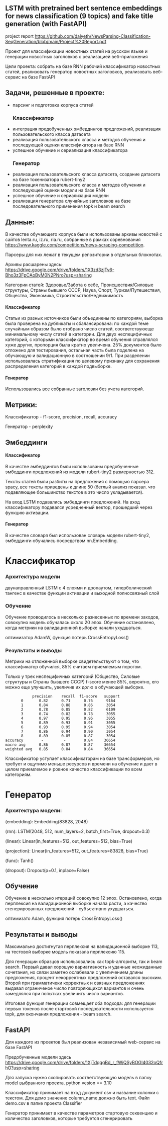 ##  LSTM with pretrained bert sentence embeddings for news classification (9 topics) and fake title generation (with FastAPI) 
project report https://github.com/dalyeth/NewsParsing-Classification-SeqGeneration/blob/main/Project%20Report.pdf


Проект для классификации новостных статей на русском языке и генерации новостных заголовков с реализацией веб-приложения

Цели проекта: собрать на базе RNN рабочий классификатор новостных статей, реализовать генератор новостных заголовков, реализовать веб-сервис на базе FastAPI

## Задачи, решенные в проекте:
* парсинг и подготовка корпуса статей
   ### Классификатор
* интеграция предобученных эмбеддингов предложений, реализация пользовательского класса датасета
* реализация пользовательского класса и методов обучения и последующей оценки классификатора на базе RNN
* успешное обучение и сериализация классификатора
   ### Генератор
* реализация пользовательского класса датасета, создание датасета на базе токенизатора rubert-tiny2
* реализация пользовательского класса и методов обучения и последующей оценки модели на базе RNN
* успешное обучение и сериализация модели
* реализация генератора случайных заголовков на базе последовательного применения topk и beam search

## Данные: 
В качестве обучающего корпуса были использованы архивы новостей с сайтов lenta.ru, iz.ru, ria.ru, собранные в рамках соревнования https://www.kaggle.com/competitions/news-scraping-competition.

Парсеры для них лежат в текущем репозитории в отдельных блокнотах. 

Архивы расшарены здесь: https://drive.google.com/drive/folders/1X3zd3zjTv6-Bho3z3FpCAoByM0N2PNro?usp=sharing 

Категории статей: Здоровье/Забота о себе, Происшествия/Силовые структуры, Страны бывшего СССР, Наука, Спорт, Туризм/Путешествия, Общество, Экономика, Строительство/Недвижимость

  #### Классификатор
Статьи из разных источников были объединены по категориям, выборка была проверена на дубликаты и сбалансирована:  по каждой теме случайным образом было отобрано число статей, соответствуюеще минимальному числу статей в категории. 
Для двух неспецифичных категорий, с которыми классификатор во время обучения справлялся хуже других, пропорция была кратно увеличена. 25% документов было отложено для тестирования, остальная часть была поделена на обучающую и 
валидационную в соотношении 9/1. При разделении использовалась стратификация по целевому признаку для сохранения распределения категорий в каждой подвыборке.  

  #### Генератор
Использовались все собранные заголовки без учета категорий. 

## Метрики: 
Классификатор - f1-score, precision, recall, accuracy

Генератор - perplexity

## Эмбеддинги
#### Классификатор
В качестве эмбеддингов были использованы предобученные эмбеддинги предложений из модели rubert-tiny2 размерностью 312. 

Тексты статей были разбиты на предложения с помощью парсера spacy, все тексты приведены к длине 50 (беглый анализ показал. что подавляющее большинство текстов в это число укладывается). 

На вход LSTM подавались эмбеддинги предложений. На вход классификатору подавался усредненный вектор, прошедший через функцию активации. 

#### Генератор
В качестве словаря был использован словарь модели rubert-tiny2, эмбеддинги обучались посредством nn.Embedding. 


# Классификатор 
### Архитектура модели
двунаправленный LSTM с 4 слоями и дропаутом, гиперболический тангенс в качестве функции активации и выходной полносвязный слой

### Обучение
Обучение проводилось в несколько разнесенных по времени заходов, совокупно модель обучалась около 20 эпох. Обучение остановлено, когда метрики на валидационной выборке начали ухудшаться.  

оптимизатор AdamW, функция потерь CrossEntropyLoss()

### Результаты и выводы
Метрики на отложенной выборке свидетельствуют о том, что классификатор обучился, 85% считаем приемлемым порогом.

Только у трех неспецифичных категорий (Общество, Силовые структуры и Страны бывшего СССР) f-score менее 85%, вероятно, его можно еще улучшить, увеличив их долю в обучающей выборке.  
               
                precision    recall  f1-score   support
           0       0.82      0.71      0.76      9164
           1       0.84      0.88      0.86      3054
           2       0.78      0.85      0.82      6109
           3       0.74      0.82      0.78      3055
           4       0.97      0.95      0.96      3055
           5       0.89      0.93      0.91      3055
           6       0.93      0.95      0.94      3054
           7       0.86      0.94      0.90      3054
           8       0.89      0.85      0.87      3054
    accuracy        -         -        0.84     36654
    macro avg      0.86      0.87      0.87     36654
    weighted avg   0.85      0.84      0.84     36654


Классификатор уступает классификаторам на базе трансформеров, но требует и ощутимо меньше ресурсов и времени на обучение и дает в целом приемлемое и ровное качество классификации по всем категориям. 

# Генератор
### Архитектура модели: 

  (embedding): Embedding(83828, 2048)

  
  (rnn): LSTM(2048, 512, num_layers=2, batch_first=True, dropout=0.3)

  
  (linear): Linear(in_features=512, out_features=512, bias=True)

  
  (projection): Linear(in_features=512, out_features=83828, bias=True)

  
  (func): Tanh()

  
  (dropout): Dropout(p=0.1, inplace=False)


## Обучение 
Обучение в несколько итераций совокупно 12 эпох. Остановлено, когда перплексия на валидационной выборке начала расти, а качество сгенерированных предложений - субъективно ухудшаться. 

оптимизато Adam, функция потерь CrossEntropyLoss()

## Результаты и выводы
Максимально достигнутая перплексия на валидационной выборке 113, на тестовой выборке модель показала перплексию 115. 

Для генерации образцов  использовались как topk-алгоритм, так и beam search. Первый давал хорошую вариативность и удачные неожиданные сочетания, но связи заметно ослабевали с увеличением длины предложения, процент некорректных предложений оставался высоким. Второй при грамматичеки корректных и связных предложениях выдавал ограниченое число повторяющихся вариантов и очень  замедлялся при попытках увеличить число вариантов. 

Итоговая функция генерации совмещает оба подхода: для генерации первых токенов после стартовой последовательности используется topk, для окончания предложения - beam search. 

## FastAPI
Для каждого из проектов был реализован независимый web-сервис на базе FastAPI 

Предобученные модели здесь https://drive.google.com/drive/folders/1XjTdqggBd_r_fWjQSyBOGI4032oQfrhO?usp=sharing

Для запуска нужно скопировать соответствующую модель в папку model выбранного проекта. python vesion == 3.10 

Классификатор принимает на вход документ csv и название колонки с текстом. Для демо значение column_name должно быть text. Файл demo.csv в папке проекта Classifier

Генератор принимает в качестве параметров стартовую секвенцию и количество заголовков, которые требуется сгенерировать  


